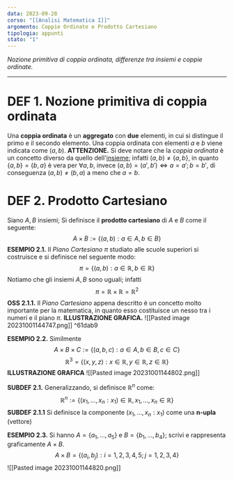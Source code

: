 ```yaml
---
data: 2023-09-28
corso: "[[Analisi Matematica I]]"
argomento: Coppie Ordinate e Prodotto Cartesiano
tipologia: appunti
stato: "1"
---
```

*Nozione primitiva di coppia ordinata, differenze tra insiemi e coppie ordinate.*
- - -
# DEF 1. Nozione primitiva di coppia ordinata
Una **coppia ordinata** è un **aggregato** con **due** elementi, in cui si distingue il primo e il secondo elemento. Una coppia ordinata con elementi $a$ e $b$ viene indicata come $(a,b)$.
**ATTENZIONE.** Si deve notare che la *coppia ordinata* è un concetto diverso da quello dell'[insieme](Teoria%20degli%20Insiemi); infatti $(a,b) \neq \{a,b\}$, in quanto $\{a,b\}=\{b,a\}$ è vera per $\forall a,b$, invece $(a,b)=(a',b') \iff a=a';b=b'$, di conseguenza $(a,b)\neq(b,a)$ a meno che $a=b$.
# DEF 2. Prodotto Cartesiano
Siano $A,B$ insiemi;
Si definisce il **prodotto cartesiano** di $A$ e $B$ come il seguente:
$$A \times B := \{(a,b) : a\in A, b \in B\}$$
**ESEMPIO 2.1.** Il *Piano Cartesiano* $\pi$ studiato alle scuole superiori si costruisce e si definisce nel seguente modo:$$\pi = \{(a,b): a\in \mathbb{R}, b\in\mathbb{R}\}$$Notiamo che gli insiemi $A,B$ sono uguali; infatti $$\pi = \mathbb{R} \times \mathbb{R} = \mathbb{R}^2$$**OSS 2.1.1.** Il *Piano Cartesiano* appena descritto è un concetto molto importante per la matematica, in quanto esso costituisce un nesso tra i numeri e il piano $\pi$.
**ILLUSTRAZIONE GRAFICA.**
![[Pasted image 20231001144747.png]] ^61dab9

**ESEMPIO 2.2.** Similmente $$A \times B \times C := \{(a,b,c) : a\in A, b \in B,c\in C\}$$$$\mathbb{R}^3=\{(x,y,z):x\in\mathbb{R},y\in\mathbb{R},z\in\mathbb{R}\}$$**ILLUSTRAZIONE GRAFICA**
![[Pasted image 20231001144802.png]]

**SUBDEF 2.1.** Generalizzando, si definisce $\mathbb{R}^n$ come: $$\mathbb{R}^n := \{(x_1,\ldots,x_n:x_1)\in\mathbb{R},x_1,\ldots,x_n\in\mathbb{R}\}$$
	**SUBDEF 2.1.1** Si definisce la componente $(x_1,\ldots,x_n:x_1)$ come una **n-upla** (vettore)

**ESEMPIO 2.3.** Si hanno $A=\{a_1,\ldots,a_5\}$ e $B=\{b_1,\ldots,b_4\}$; scrivi e rappresenta graficamente $A \times B$.$$A\times B=\{(a_i,b_j):i=1,2,3,4,5;j=1,2,3,4\}$$![[Pasted image 20231001144820.png]]

